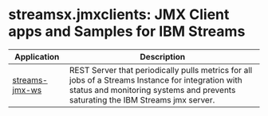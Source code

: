 # streamsx.jmxclients: JMX Client apps and Samples for IBM Streams

| Application | Description |
| ----------- | ----------- |
| [streams-jmx-ws](streams-jmx-ws/) | REST Server that periodically pulls metrics for all jobs of a Streams Instance for integration with status and monitoring systems and prevents saturating the IBM Streams jmx server. |
